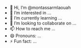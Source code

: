 - 👋 Hi, I’m @montassarmlaouah
- 👀 I’m interested in ...
- 🌱 I’m currently learning ...
- 💞️ I’m looking to collaborate on ...
- 📫 How to reach me ...
- 😄 Pronouns: ...
- ⚡ Fun fact: ...

<!---
montassarmlaouah/montassarmlaouah is a ✨ special ✨ repository because its `README.md` (this file) appears on your GitHub profile.
You can click the Preview link to take a look at your changes.
--->
